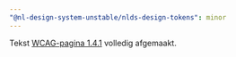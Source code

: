 ```yaml
---
"@nl-design-system-unstable/nlds-design-tokens": minor
---
```


Tekst [WCAG-pagina 1.4.1](/wcag/2.4.1) volledig afgemaakt.
